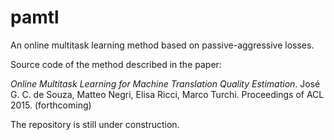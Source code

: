 # pamtl
An online multitask learning method based on passive-aggressive losses. 

Source code of the method described in the paper:

*Online Multitask Learning for Machine Translation Quality Estimation*. José G. C. de Souza, Matteo Negri, Elisa Ricci, Marco Turchi. Proceedings of ACL 2015. (forthcoming)

The repository is still under construction.
